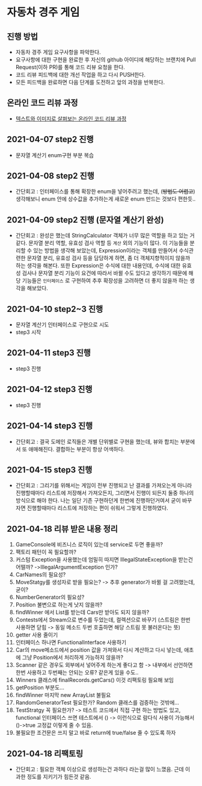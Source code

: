 # 자동차 경주 게임
## 진행 방법
* 자동차 경주 게임 요구사항을 파악한다.
* 요구사항에 대한 구현을 완료한 후 자신의 github 아이디에 해당하는 브랜치에 Pull Request(이하 PR)를 통해 코드 리뷰 요청을 한다.
* 코드 리뷰 피드백에 대한 개선 작업을 하고 다시 PUSH한다.
* 모든 피드백을 완료하면 다음 단계를 도전하고 앞의 과정을 반복한다.

## 온라인 코드 리뷰 과정
* [텍스트와 이미지로 살펴보는 온라인 코드 리뷰 과정](https://github.com/next-step/nextstep-docs/tree/master/codereview)

## 2021-04-07 step2 진행 
- 문자열 계산기 enum구현 부분 복습

## 2021-04-08 step2 진행
- 간단회고 : 인터페이스를 통해 확장한 enum을 넣어주려고 했는데, (~~방법도 어렵고~~)
  생각해보니 enum 안에 상수값을 추가하는게 새로운 enum 만드는 것보다 편한듯..
  
## 2021-04-09 step2 진행 (문자열 계산기 완성)
- 간단회고 : 완성은 했는데 StringCalculator 객체가 너무 많은 역할을 하고 있는 거 같다.
  문자열 분리 역할, 유효성 검사 역할 등 `계산` 외의 기능이 많다. 이 기능들을 분리할 수 있는 방법을
  생각해 보았는데, Expression이라는 객체를 만들어서 수식관련한 문자열 분리, 유효성 검사 등을 담당하게
  하면, 좀 더 객체지향적이지 않을까 하는 생각을 해본다. 또한 Expression은 수식에 대한 내용인데,
  수식에 대한 유효성 검사나 문자열 분리 기능이 요건에 따라서 바뀔 수도 있다고 생각하기 때문에
  해당 기능들은 `인터페이스` 로 구현하여 추후 확장성을 고려하면 더 좋지 않을까 하는 생각을 해보았다.

## 2021-04-10 step2~3 진행
- 문자열 계산기 인터페이스로 구현으로 시도
- step3 시작

## 2021-04-11 step3 진행
- step3 진행

## 2021-04-12 step3 진행
- step3 진행

## 2021-04-14 step3 진행
- 간단회고 : 결국 도메인 로직들은 개별 단위별로 구현을 했는데, 뷰와 합치는 부분에서
또 애매해진다. 결합하는 부분이 항상 어색하다.

## 2021-04-15 step3 진행
- 간단회고 : 그리기를 위해서는 게임이 전부 진행되고 난 결과를 가져오는게 아니라 진행할때마다
리스트에 저장해서 가져오든지, 그리면서 진행이 되든지 둘중 하나의 방식으로 해야 한다.
나는 일단 기존 구현하던게 한번에 진행하던거여서 굳이 바꾸자면 진행할때마다 리스트에 저장하는 편이 쉬워서
그렇게 진행하였다.

## 2021-04-18 리뷰 받은 내용 정리
1. GameConsole에 비즈니스 로직이 있는데 service로 두면 좋을까?
2. 팩토리 패턴이 꼭 필요할까?
3. 커스텀 Exception을 사용했는데 엄밀히 따지면 IllegalStateException을 받는건 어떨까? ->IllegalArgumentException 인가?
4. CarNames의 필요성?
5. MoveStatgy를 생성자로 받을 필요는? -> 추후 generator가 바뀔 걸 고려했는데, 굳이?
6. NumberGenerator의 필요성?
7. Position 불변으로 하는게 낫지 않을까?
8.  findWinner 에서 List<Cars>를 받는데 Cars만 받아도 되지 않을까?
9. Contests에서 Stream으로 변수를 두었는데, 컬렉션으로 바꾸기 
(스트림은 한번 사용하면 닫힘 -> 동일 메소드 두번 호출하면 해당 스트림 못 불러온다는 뜻)
10. getter 사용 줄이기
11. 인터페이스 하나면 FunctionalInterface 사용하기
12. Car의 move메소드에서 position 값을 가져와서 다시 계산하고 다시 넣는데, 애초에 그냥 Position에서 처리하게
가능하지 않을까?
13. Scanner 같은 경우도 외부에서 넣어주게 하는게 좋다고 함 -> 내부에서 선언하면 한번 사용하고 두번째는 안되는 오류? 같은게 있을 수도..
14. Winners 클래스에 finalRecords.getCars() 이것 리팩토링 필요해 보임
15. getPosition 부분도...
16. findWinner 마지막 new ArrayList 불필요
17. RandomGeneratorTest  필요한가? Random 클래스를 검증하는 것밖에...
18. TestStratgy 꼭 필요한가? -> 테스트 코드에서 직접 구현 하는 방법도 있고, functional 인터페이스 쓰면
    테스트에서 () -> 이런식으로 람다식 사용이 가능해서 ()->true 고정값 이렇게 줄 수 있음.
19. 불필요한 조건문은 쓰지 말고 바로 return에 true/false 줄 수 있도록 하자

## 2021-04-18 리팩토링
- 간단회고 : 필요한 객체 이상으로 생성하는건 과하다 라는걸 많이 느꼈음.
근데 이 과한 정도를 지키기가 힘든것 같음.